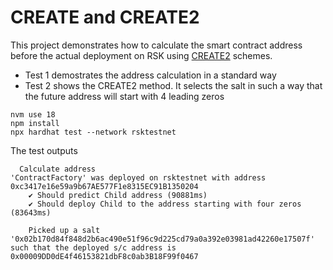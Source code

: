 # CREATE and CREATE2

This project demonstrates how to calculate the smart contract address before the actual deployment on RSK using [CREATE2](https://eips.ethereum.org/EIPS/eip-1014) schemes.

- Test 1 demostrates the address calculation in a standard way
- Test 2 shows the CREATE2 method. It selects the salt in such a way that the future address will start with 4 leading zeros

```shell
nvm use 18
npm install
npx hardhat test --network rsktestnet
```
The test outputs
```
  Calculate address
'ContractFactory' was deployed on rsktestnet with address 0xc3417e16e59a9b67AE577F1e8315EC91B1350204
    ✔ Should predict Child address (90881ms)
    ✔ Should deploy Child to the address starting with four zeros (83643ms)

    Picked up a salt '0x02b170d84f848d2b6ac490e51f96c9d225cd79a0a392e03981ad42260e17507f' such that the deployed s/c address is 0x00009DD0dE4f46153821dbF8c0ab3B18F99f0467
```